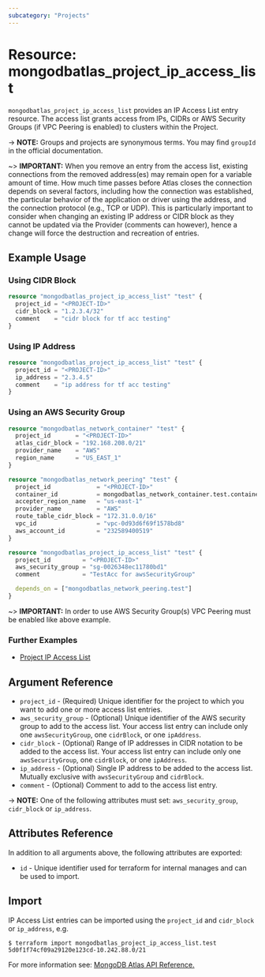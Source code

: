 ```yaml
---
subcategory: "Projects"
---
```


# Resource: mongodbatlas_project_ip_access_list

`mongodbatlas_project_ip_access_list` provides an IP Access List entry resource. The access list grants access from IPs, CIDRs or AWS Security Groups (if VPC Peering is enabled) to clusters within the Project.

-> **NOTE:** Groups and projects are synonymous terms. You may find `groupId` in the official documentation.

~> **IMPORTANT:**
When you remove an entry from the access list, existing connections from the removed address(es) may remain open for a variable amount of time. How much time passes before Atlas closes the connection depends on several factors, including how the connection was established, the particular behavior of the application or driver using the address, and the connection protocol (e.g., TCP or UDP). This is particularly important to consider when changing an existing IP address or CIDR block as they cannot be updated via the Provider (comments can however), hence a change will force the destruction and recreation of entries.   


## Example Usage

### Using CIDR Block
```terraform
resource "mongodbatlas_project_ip_access_list" "test" {
  project_id = "<PROJECT-ID>"
  cidr_block = "1.2.3.4/32"
  comment    = "cidr block for tf acc testing"
}
```

### Using IP Address
```terraform
resource "mongodbatlas_project_ip_access_list" "test" {
  project_id = "<PROJECT-ID>"
  ip_address = "2.3.4.5"
  comment    = "ip address for tf acc testing"
}
```

### Using an AWS Security Group
```terraform
resource "mongodbatlas_network_container" "test" {
  project_id       = "<PROJECT-ID>"
  atlas_cidr_block = "192.168.208.0/21"
  provider_name    = "AWS"
  region_name      = "US_EAST_1"
}

resource "mongodbatlas_network_peering" "test" {
  project_id             = "<PROJECT-ID>"
  container_id           = mongodbatlas_network_container.test.container_id
  accepter_region_name   = "us-east-1"
  provider_name          = "AWS"
  route_table_cidr_block = "172.31.0.0/16"
  vpc_id                 = "vpc-0d93d6f69f1578bd8"
  aws_account_id         = "232589400519"
}

resource "mongodbatlas_project_ip_access_list" "test" {
  project_id         = "<PROJECT-ID>"
  aws_security_group = "sg-0026348ec11780bd1"
  comment            = "TestAcc for awsSecurityGroup"

  depends_on = ["mongodbatlas_network_peering.test"]
}
```

~> **IMPORTANT:** In order to use AWS Security Group(s) VPC Peering must be enabled like above example.


### Further Examples
- [Project IP Access List](https://github.com/mongodb/terraform-provider-mongodbatlas/tree/v1.41.1/examples/mongodbatlas_project_ip_access_list)


## Argument Reference

* `project_id` - (Required) Unique identifier for the project to which you want to add one or more access list entries.
* `aws_security_group` - (Optional) Unique identifier of the AWS security group to add to the access list. Your access list entry can include only one `awsSecurityGroup`, one `cidrBlock`, or one `ipAddress`.
* `cidr_block` - (Optional) Range of IP addresses in CIDR notation to be added to the access list. Your access list entry can include only one `awsSecurityGroup`, one `cidrBlock`, or one `ipAddress`.
* `ip_address` - (Optional) Single IP address to be added to the access list. Mutually exclusive with `awsSecurityGroup` and `cidrBlock`.
* `comment` - (Optional) Comment to add to the access list entry.

-> **NOTE:** One of the following attributes must set:  `aws_security_group`, `cidr_block`  or `ip_address`.

## Attributes Reference

In addition to all arguments above, the following attributes are exported:

* `id` - Unique identifier used for terraform for internal manages and can be used to import.

## Import

IP Access List entries can be imported using the `project_id` and `cidr_block` or `ip_address`, e.g.

```
$ terraform import mongodbatlas_project_ip_access_list.test 5d0f1f74cf09a29120e123cd-10.242.88.0/21
```

For more information see: [MongoDB Atlas API Reference.](https://docs.atlas.mongodb.com/reference/api/access-lists/)
